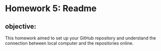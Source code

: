 # Homework 5: Readme
## objective: 
This homework aimed to set up your GitHub repository and understand the connection between local computer and the repositories online. 